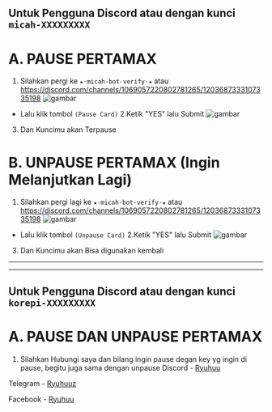 ## Untuk Pengguna Discord atau dengan kunci `micah-XXXXXXXXX`
# A. PAUSE PERTAMAX
1. Silahkan pergi ke `★⋅micah-bot-verify⋅★` atau https://discord.com/channels/1069057220802781265/1203687333107335198
   ![gambar](https://github.com/ryuhuu/Update-Petamax-Korepi/assets/136698330/1a206b1b-0f17-4f41-8133-658df0507912)
- Lalu klik tombol `(Pause Card)`
2.Ketik "YES" lalu Submit
  ![gambar](https://github.com/ryuhuu/Update-Petamax-Korepi/assets/136698330/208ec55c-17b5-4209-bd26-2514b9935933)
3. Dan Kuncimu akan Terpause

  
# B. UNPAUSE PERTAMAX (Ingin Melanjutkan Lagi)
1. Silahkan pergi lagi ke `★⋅micah-bot-verify⋅★` atau https://discord.com/channels/1069057220802781265/1203687333107335198
   ![gambar](https://github.com/ryuhuu/Update-Petamax-Korepi/assets/136698330/08bfbcbf-5c58-4e40-8d5b-2bd293a52f1f)
- Lalu klik tombol `(Unpause Card)`
2.Ketik "YES" lalu Submit
  ![gambar](https://github.com/ryuhuu/Update-Petamax-Korepi/assets/136698330/1c7a2c62-e4e6-445d-858c-9071d6024d20)
3. Dan Kuncimu akan Bisa digunakan kembali
-------
------
## Untuk Pengguna Discord atau dengan kunci `korepi-XXXXXXXXX`
# A. PAUSE DAN UNPAUSE PERTAMAX
1. Silahkan Hubungi saya dan bilang ingin pause degan key yg ingin di pause, begitu juga sama dengan unpause
Discord - [Ryuhuu](<https://discordapp.com/users/1027790097699045427>)

Telegram - [Ryuhuuz](<https://t.me/Ryuhuuz>)

Facebook - [Ryuhuu](<https://www.facebook.com/profile.php?id=61557697891306&mibextid=ZbWKwL>)
